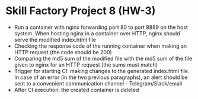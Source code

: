 # Skill Factory Project 8 (HW-3)

- Run a container with nginx forwarding port 80 to port 9889 on the host system. When hosting nginx in a container over HTTP, nginx should serve the modified index.html file
- Checking the response code of the running container when making an HTTP request (the code should be 200)
- Comparing the md5 sum of the modified file with the md5 sum of the file given to nginx for an HTTP request (the sums must match)
- Trigger for starting CI: making changes to the generated index.html file. In case of an error (in the two previous paragraphs), an alert should be sent to a convenient communication channel - Telegram/Slack/email
- After CI execution, the created container is deleted